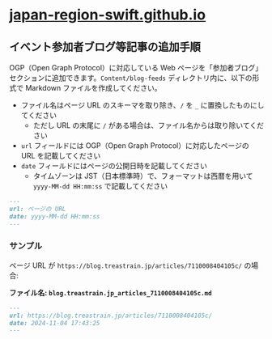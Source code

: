 # [japan-region-swift.github.io](https://japan-region-swift.github.io)

## イベント参加者ブログ等記事の追加手順

OGP（Open Graph Protocol）に対応している Web ページを「参加者ブログ」セクションに追加できます。`Content/blog-feeds` ディレクトリ内に、以下の形式で Markdown ファイルを作成してください。

- ファイル名はページ URL のスキーマを取り除き、`/` を `_` に置換したものにしてください
    - ただし URL の末尾に `/` がある場合は、ファイル名からは取り除いてください
- `url` フィールドには OGP（Open Graph Protocol）に対応したページの URL を記載してください
- `date` フィールドにはページの公開日時を記載してください
    - タイムゾーンは JST（日本標準時）で、フォーマットは西暦を用いて `yyyy-MM-dd HH:mm:ss` で記載してください

```md
---
url: ページの URL
date: yyyy-MM-dd HH:mm:ss
---
```

### サンプル
ページ URL が `https://blog.treastrain.jp/articles/7110008404105c/` の場合:

**ファイル名: `blog.treastrain.jp_articles_7110008404105c.md`**

```md
---
url: https://blog.treastrain.jp/articles/7110008404105c/
date: 2024-11-04 17:43:25
---
```
